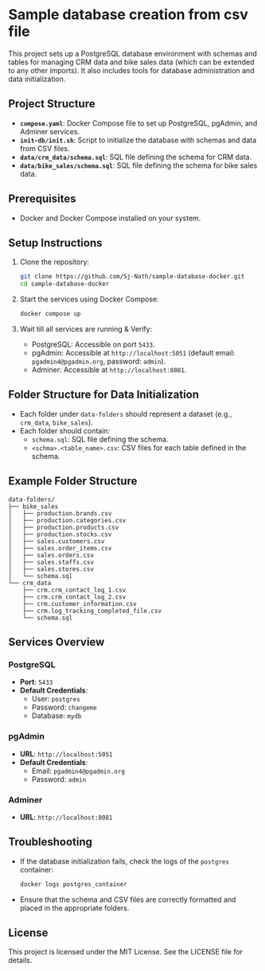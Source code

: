 # Sample database creation from csv file

This project sets up a PostgreSQL database environment with schemas and tables for managing CRM data and bike sales data (which can be extended to any other imports). It also includes tools for database administration and data initialization.

## Project Structure

- **`compose.yaml`**: Docker Compose file to set up PostgreSQL, pgAdmin, and Adminer services.
- **`init-db/init.sh`**: Script to initialize the database with schemas and data from CSV files.
- **`data/crm_data/schema.sql`**: SQL file defining the schema for CRM data.
- **`data/bike_sales/schema.sql`**: SQL file defining the schema for bike sales data.

## Prerequisites

- Docker and Docker Compose installed on your system.

## Setup Instructions

1. Clone the repository:
   ```bash
   git clone https://github.com/Sj-Nath/sample-database-docker.git
   cd sample-database-docker
   ```

2. Start the services using Docker Compose:
   ```bash
   docker compose up
   ```

3. Wait till all services are running & Verify:
   - PostgreSQL: Accessible on port `5433`.
   - pgAdmin: Accessible at `http://localhost:5051` (default email: `pgadmin4@pgadmin.org`, password: `admin`).
   - Adminer: Accessible at `http://localhost:8081`.

## Folder Structure for Data Initialization

- Each folder under `data-folders` should represent a dataset (e.g., `crm_data`, `bike_sales`).
- Each folder should contain:
  - `schema.sql`: SQL file defining the schema.
  - `<schma>.<table_name>.csv`: CSV files for each table defined in the schema.

## Example Folder Structure

```
data-folders/
├── bike_sales
│   ├── production.brands.csv
│   ├── production.categories.csv
│   ├── production.products.csv
│   ├── production.stocks.csv
│   ├── sales.customers.csv
│   ├── sales.order_items.csv
│   ├── sales.orders.csv
│   ├── sales.staffs.csv
│   ├── sales.stores.csv
│   └── schema.sql
└── crm_data
    ├── crm.crm_contact_log_1.csv
    ├── crm.crm_contact_log_2.csv
    ├── crm.customer_information.csv
    ├── crm.log_tracking_completed_file.csv
    └── schema.sql
```

## Services Overview

### PostgreSQL
- **Port**: `5433`
- **Default Credentials**:
  - User: `postgres`
  - Password: `changeme`
  - Database: `mydb`

### pgAdmin
- **URL**: `http://localhost:5051`
- **Default Credentials**:
  - Email: `pgadmin4@pgadmin.org`
  - Password: `admin`

### Adminer
- **URL**: `http://localhost:8081`

## Troubleshooting

- If the database initialization fails, check the logs of the `postgres` container:
  ```bash
  docker logs postgres_container
  ```

- Ensure that the schema and CSV files are correctly formatted and placed in the appropriate folders.

## License

This project is licensed under the MIT License. See the LICENSE file for details.
